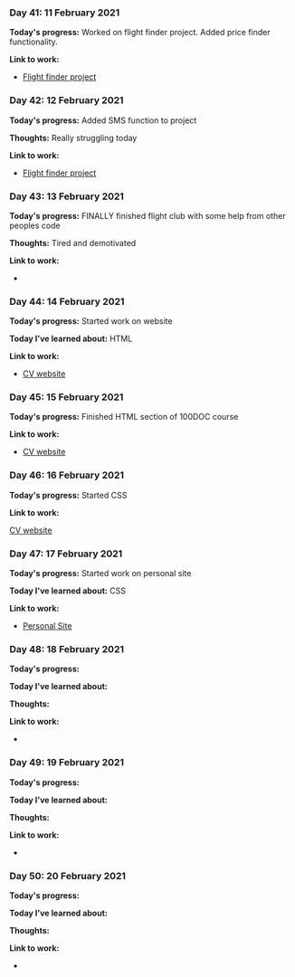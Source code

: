 
### Day 41: 11 February 2021
**Today's progress:** Worked on flight finder project. Added price finder functionality.

**Link to work:**

* [Flight finder project](https://github.com/bethpritchard/100DaysOfCodeBootcamp/blob/master/Day39)
    

    
### Day 42: 12 February 2021
**Today's progress:** Added SMS function to project
 
**Thoughts:** Really struggling today
    
**Link to work:**

* [Flight finder project](https://github.com/bethpritchard/100DaysOfCodeBootcamp/blob/master/Day39)
    

    
### Day 43: 13 February 2021
**Today's progress:** FINALLY finished flight club with some help from other peoples code

**Thoughts:** Tired and demotivated
    
**Link to work:**

* [](https://github.com/bethpritchard/100DaysOfCodeBootcamp/blob/master/Day39)
    

    
### Day 44: 14 February 2021
**Today's progress:** Started work on website
    
**Today I've learned about:** HTML
    
**Link to work:**

* [CV website](https://github.com/bethpritchard/CV)
    

    
### Day 45: 15 February 2021
**Today's progress:** Finished HTML section of 100DOC course
    

    
**Link to work:**

* [CV website](https://github.com/bethpritchard/CV)
    

    
### Day 46: 16 February 2021
**Today's progress:** Started CSS 
    
**Link to work:**

[CV website](https://github.com/bethpritchard/CV)
    

    
### Day 47: 17 February 2021
**Today's progress:** Started work on personal site
    
**Today I've learned about:** CSS
    
**Link to work:**

* [Personal Site](https://github.com/bethpritchard/bethpritchard.github.io)
    

    
### Day 48: 18 February 2021
**Today's progress:**
    
**Today I've learned about:**
    
**Thoughts:**
    
**Link to work:**

* [](https://github.com/bethpritchard/100DaysOfCodeBootcamp/blob/master/)
    

    
### Day 49: 19 February 2021
**Today's progress:**
    
**Today I've learned about:**
    
**Thoughts:**
    
**Link to work:**

* [](https://github.com/bethpritchard/100DaysOfCodeBootcamp/blob/master/)
    

    
### Day 50: 20 February 2021
**Today's progress:**
    
**Today I've learned about:**
    
**Thoughts:**
    
**Link to work:**

* [](https://github.com/bethpritchard/100DaysOfCodeBootcamp/blob/master/)
    

    
